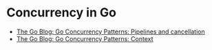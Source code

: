 # Concurrency in Go
- [The Go Blog: Go Concurrency Patterns: Pipelines and cancellation](https://go.dev/blog/pipelines) <br>
- [The Go Blog: Go Concurrency Patterns: Context](https://go.dev/blog/context) <br>
